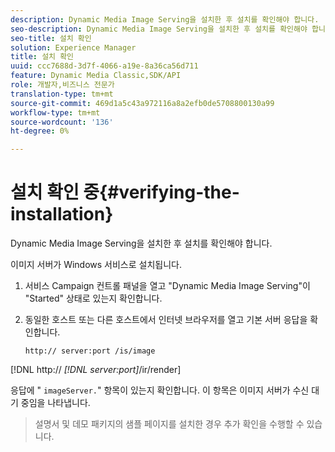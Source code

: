```yaml
---
description: Dynamic Media Image Serving을 설치한 후 설치를 확인해야 합니다.
seo-description: Dynamic Media Image Serving을 설치한 후 설치를 확인해야 합니다.
seo-title: 설치 확인
solution: Experience Manager
title: 설치 확인
uuid: ccc7688d-3d7f-4066-a19e-8a36ca56d711
feature: Dynamic Media Classic,SDK/API
role: 개발자,비즈니스 전문가
translation-type: tm+mt
source-git-commit: 469d1a5c43a972116a8a2efb0de5708800130a99
workflow-type: tm+mt
source-wordcount: '136'
ht-degree: 0%

---
```



# 설치 확인 중{#verifying-the-installation}

Dynamic Media Image Serving을 설치한 후 설치를 확인해야 합니다.

이미지 서버가 Windows 서비스로 설치됩니다.

1. 서비스 Campaign 컨트롤 패널을 열고 &quot;Dynamic Media Image Serving&quot;이 &quot;Started&quot; 상태로 있는지 확인합니다.
1. 동일한 호스트 또는 다른 호스트에서 인터넷 브라우저를 열고 기본 서버 응답을 확인합니다.

   `http:// server:port /is/image`

[!DNL http:// *[!DNL server:port]*/ir/render]

응답에 &quot; `imageServer.`&quot; 항목이 있는지 확인합니다. 이 항목은 이미지 서버가 수신 대기 중임을 나타냅니다.
>설명서 및 데모 패키지의 샘플 페이지를 설치한 경우 추가 확인을 수행할 수 있습니다.

